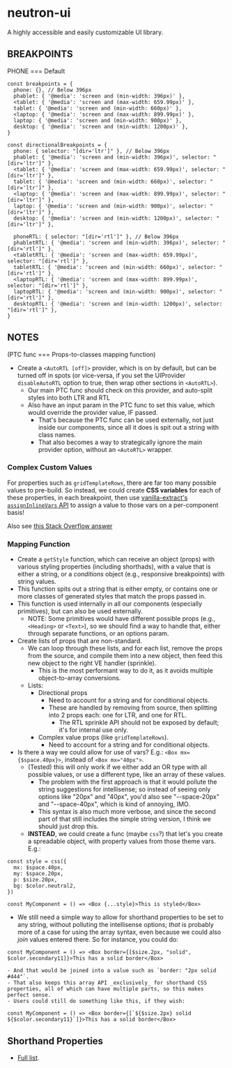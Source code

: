 # neutron-ui
A highly accessible and easily customizable UI library.

## BREAKPOINTS

PHONE === Default

```
const breakpoints = {
  phone: {}, // Below 396px
  phablet: { '@media': 'screen and (min-width: 396px)' },
  <tablet: { '@media': 'screen and (max-width: 659.99px)' },
  tablet: { '@media': 'screen and (min-width: 660px)' },
  <laptop: { '@media': 'screen and (max-width: 899.99px)' },
  laptop: { '@media': 'screen and (min-width: 900px)' },
  desktop: { '@media': 'screen and (min-width: 1200px)' },
}

const directionalBreakpoints = {
  phone: { selector: "[dir='ltr']" }, // Below 396px
  phablet: { '@media': 'screen and (min-width: 396px)', selector: "[dir='ltr']" },
  <tablet: { '@media': 'screen and (max-width: 659.99px)', selector: "[dir='ltr']" },
  tablet: { '@media': 'screen and (min-width: 660px)', selector: "[dir='ltr']" },
  <laptop: { '@media': 'screen and (max-width: 899.99px)', selector: "[dir='ltr']" },
  laptop: { '@media': 'screen and (min-width: 900px)', selector: "[dir='ltr']" },
  desktop: { '@media': 'screen and (min-width: 1200px)', selector: "[dir='ltr']" },

  phoneRTL: { selector: "[dir='rtl']" }, // Below 396px
  phabletRTL: { '@media': 'screen and (min-width: 396px)', selector: "[dir='rtl']" },
  <tabletRTL: { '@media': 'screen and (max-width: 659.99px)', selector: "[dir='rtl']" },
  tabletRTL: { '@media': 'screen and (min-width: 660px)', selector: "[dir='rtl']" },
  <laptopRTL: { '@media': 'screen and (max-width: 899.99px)', selector: "[dir='rtl']" },
  laptopRTL: { '@media': 'screen and (min-width: 900px)', selector: "[dir='rtl']" },
  desktopRTL: { '@media': 'screen and (min-width: 1200px)', selector: "[dir='rtl']" },
}
```

## NOTES

(PTC func === Props-to-classes mapping function)

- Create a `<AutoRTL [off]>` provider, which is on by default, but can be turned off in spots (or vice-versa, if you set the UIProvider `disableAutoRTL` option to true, then wrap other sections in `<AutoRTL>`).
  - Our main PTC func should check on this provider, and auto-split styles into both LTR and RTL
  - Also have an input param in the PTC func to set this value, which would override the provider value, IF passed.
    - That's because the PTC func can be used externally, not just inside our components, since all it does is spit out a string with class names.
    - That also becomes a way to strategically ignore the main provider option, without an `<AutoRTL>` wrapper.

### Complex Custom Values

For properties such as `gridTemplateRows`, there are far too many possible values to pre-build. So instead, we could create **CSS variables** for each of these properties, in each breakpoint, then use [vanilla-extract's `assignInlineVars` API](https://vanilla-extract.style/documentation/dynamic-api/#assigninlinevars) to assign a value to those vars on a per-component basis!

Also see [this Stack Overflow answer](https://stackoverflow.com/questions/17543038/responsive-css-styles-inline-on-the-fly/69753550#69753550)

### Mapping Function

- Create a `getStyle` function, which can receive an object (props) with various styling properties (including shorthads), with a value that is either a string, or a _conditions_ object (e.g., responsive breakpoints) with string values.
- This function spits out a string that is either empty, or contains one or more classes of generated styles that match the props passed in.
- This function is used internally in all our components (especially primitives), but can also be used externally.
  - NOTE: Some primitives would have different possible props (e.g., `<Heading>` or `<Text>`), so we should find a way to handle that, either through separate functions, or an options param.
- Create lists of props that are non-standard.
  - We can loop through these lists, and for each list, remove the props from the source, and compile them into a new object, then feed this new object to the right VE handler (sprinkle).
    - This is the most performant way to do it, as it avoids multiple object-to-array conversions.
  - Lists:
    - Directional props
      - Need to account for a string and for conditional objects.
      - These are handled by removing from source, then splitting into 2 props each: one for LTR, and one for RTL.
        - The RTL sprinkle API should not be exposed by default; it's for internal use only.
    - Complex value props (like `gridTemplateRows`).
      - Need to account for a string and for conditional objects.
- Is there a way we could allow for use of vars? E.g.: `<Box mx={$space.40px}>`, instead of `<Box mx="40px">`.
  - (Tested) this will only work if we either add an OR type with all possible values, or use a different type, like an array of these values.
    - The problem with the first approach is that it would pollute the string suggestions for intellisense; so instead of seeing only options like "20px" and "40px", you'd also see "--space-20px" and "--space-40px", which is kind of annoying, IMO.
    - This syntax is also much more verbose, and since the second part of that still includes the simple string version, I think we should just drop this.
  - **INSTEAD**, we could create a func (maybe `css`?) that let's you create a spreadable object, with property values from those theme vars. E.g.:
```TS
const style = css({
  mx: $space.40px,
  my: $space.20px,
  p: $size.20px,
  bg: $color.neutral2,
})

const MyComponent = () => <Box {...style}>This is styled</Box>
```
  - We still need a simple way to allow for shorthand properties to be set to any string, without polluting the intellisense options; _that_ is probably more of a case for using the array syntax, even because we could also _join_ values entered there. So for instance, you could do:
```TS
const MyComponent = () => <Box border={[$size.2px, "solid", $color.secondary11]}>This has a solid border</Box>
```
    - And that would be joined into a value such as `border: "2px solid #444"`.
    - That also keeps this array API _exclusively_ for shorthand CSS properties, all of which can have multiple parts, so this makes perfect sense.
    - Users could still do something like this, if they wish:
```TS
const MyComponent = () => <Box border={[`${$size.2px} solid ${$color.secondary11}`]}>This has a solid border</Box>
```


## Shorthand Properties

- [Full list](https://developer.mozilla.org/en-US/docs/Web/CSS/Shorthand_properties#see_also).